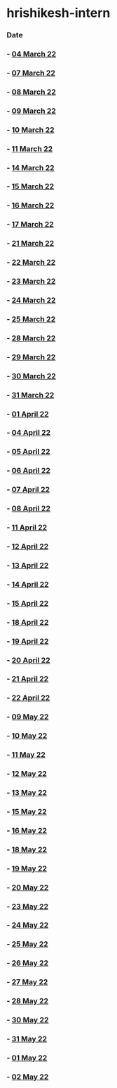 # hrishikesh-intern
### Date

### - [04 March 22](https://github.com/sp18-interns/hrishikesh-intern/tree/main/04%20March%2022)

### - [07 March 22](https://github.com/sp18-interns/hrishikesh-intern/tree/main/07%20March%2022)

### - [08 March 22](https://github.com/sp18-interns/hrishikesh-intern/tree/main/08%20March%2022)

### - [09 March 22](https://github.com/sp18-interns/hrishikesh-intern/tree/main/09%20March%2022)

### - [10 March 22](https://github.com/sp18-interns/hrishikesh-intern/tree/main/10%20March%2022)

### - [11 March 22](https://github.com/sp18-interns/hrishikesh-intern/tree/main/11%20March%2022)

### - [14 March 22](https://github.com/sp18-interns/hrishikesh-intern/tree/main/14%20March%2022)

### - [15 March 22](https://github.com/sp18-interns/hrishikesh-intern/tree/main/15%20March%2022)

### - [16 March 22](https://github.com/sp18-interns/hrishikesh-intern/tree/main/16%20March%2022)

### - [17 March 22](https://github.com/sp18-interns/hrishikesh-intern/tree/main/17%20March%2022)

### - [21 March 22](https://github.com/sp18-interns/hrishikesh-intern/tree/main/21%20March%2022)

### - [22 March 22](https://github.com/sp18-interns/hrishikesh-intern/tree/main/22%20March%2022)

### - [23 March 22](https://github.com/sp18-interns/hrishikesh-intern/tree/main/23%20March%2022)

### - [24 March 22](https://github.com/sp18-interns/hrishikesh-intern/tree/main/24%20March%2022)

### - [25 March 22](https://github.com/sp18-interns/hrishikesh-intern/tree/main/25%20March%2022)

### - [28 March 22](https://github.com/sp18-interns/hrishikesh-intern/tree/main/28%20%20March%2022)

### - [29 March 22](https://github.com/sp18-interns/hrishikesh-intern/tree/main/29%20%20March%2022)

### - [30 March 22](https://github.com/sp18-interns/hrishikesh-intern/tree/main/30%20%20March%2022)

### - [31 March 22](https://github.com/sp18-interns/hrishikesh-intern/tree/main/31%20%20March%2022)

### - [01 April 22](https://github.com/sp18-interns/hrishikesh-intern/tree/main/01%20April%2022)

### - [04 April 22](https://github.com/sp18-interns/hrishikesh-intern/tree/main/04%20April%2022)

### - [05 April 22](https://github.com/sp18-interns/hrishikesh-intern/tree/main/05%20April%2022)

### - [06 April 22](https://github.com/sp18-interns/hrishikesh-intern/tree/main/06%20April%2022)

### - [07 April 22](https://github.com/sp18-interns/hrishikesh-intern/tree/main/07%20April%2022)

### - [08 April 22](https://github.com/sp18-interns/hrishikesh-intern/tree/main/08%20April%2022)

### - [11 April 22](https://github.com/sp18-interns/hrishikesh-intern/tree/main/11%20April%2022)

### - [12 April 22](https://github.com/sp18-interns/hrishikesh-intern/tree/main/12%20April%2022)

### - [13 April 22](https://github.com/sp18-interns/hrishikesh-intern/tree/main/13%20April%2022)

### - [14 April 22](https://github.com/sp18-interns/hrishikesh-intern/tree/main/14%20April%2022)

### - [15 April 22](https://github.com/sp18-interns/hrishikesh-intern/tree/main/15%20April%2022)

### - [18 April 22](https://github.com/sp18-interns/hrishikesh-intern/tree/main/18%20April%2022)

### - [19 April 22](https://github.com/sp18-interns/hrishikesh-intern/tree/main/19%20April%2022)

### - [20 April 22](https://github.com/sp18-interns/hrishikesh-intern/tree/main/20%20April%2022)

### - [21 April 22](https://github.com/sp18-interns/hrishikesh-intern/tree/main/21%20April%2022)

### - [22 April 22](https://github.com/sp18-interns/hrishikesh-intern/tree/main/22%20April%2022)

### - [09 May 22](https://github.com/sp18-interns/hrishikesh-intern/tree/main/09%20May%2022)

### - [10 May 22](https://github.com/sp18-interns/hrishikesh-intern/tree/main/10%20May%2022)

### - [11 May 22](https://github.com/sp18-interns/hrishikesh-intern/tree/main/11%20May%2022)

### - [12 May 22](https://github.com/sp18-interns/hrishikesh-intern/tree/main/12%20May%2022)

### - [13 May 22](https://github.com/sp18-interns/hrishikesh-intern/tree/main/13%20May%2022)

### - [15 May 22](https://github.com/sp18-interns/hrishikesh-intern/tree/main/15%20%20May%2022)

### - [16 May 22](https://github.com/sp18-interns/hrishikesh-intern/tree/main/16%20%20May%2022)

### - [18 May 22](https://github.com/sp18-interns/hrishikesh-intern/tree/main/18%20%20May%2022)

### - [19 May 22](https://github.com/sp18-interns/hrishikesh-intern/tree/main/19%20%20May%2022)

### - [20 May 22](https://github.com/sp18-interns/hrishikesh-intern/tree/main/20%20%20May%2022)

### - [23 May 22](https://github.com/sp18-interns/hrishikesh-intern/tree/main/23%20%20May%2022)

### - [24 May 22](https://github.com/sp18-interns/hrishikesh-intern/tree/main/24%20%20May%2022)

### - [25 May 22](https://github.com/sp18-interns/hrishikesh-intern/tree/main/25%20May%2022)

### - [26 May 22](https://github.com/sp18-interns/hrishikesh-intern/tree/main/26%20%20May%2022)

### - [27 May 22](https://github.com/sp18-interns/hrishikesh-intern/tree/main/27%20%20May%2022)

### - [28 May 22](https://github.com/sp18-interns/hrishikesh-intern/tree/main/28%20May%2022)

### - [30 May 22](https://github.com/sp18-interns/hrishikesh-intern/tree/main/30%20%20May%2022)

### - [31 May 22](https://github.com/sp18-interns/hrishikesh-intern/tree/main/31%20%20May%2022)

### - [01 May 22](https://github.com/sp18-interns/hrishikesh-intern/tree/main/01%20June%2022)

### - [02 May 22](https://github.com/sp18-interns/hrishikesh-intern/tree/main/02%20June%2022)
